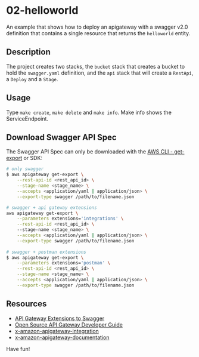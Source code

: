 # 02-helloworld
An example that shows how to deploy an apigateway with a swagger v2.0 definition that contains a single resource that
returns the `helloworld` entity.

## Description
The project creates two stacks, the `bucket` stack that creates a bucket to hold the `swagger.yaml` definition, and the
`api` stack that will create a `RestApi`, a `Deploy` and a `Stage`.

## Usage
Type `make create`, `make delete` and `make info`. Make info shows the ServiceEndpoint.

## Download Swagger API Spec
The Swagger API Spec can only be downloaded with the [AWS CLI - get-export](https://docs.aws.amazon.com/cli/latest/reference/apigateway/get-export.html) or SDK:

```bash
# only swagger
$ aws apigateway get-export \
    --rest-api-id <rest_api_id> \
    --stage-name <stage_name> \
    --accepts <application/yaml | application/json> \
    --export-type swagger /path/to/filename.json

# swagger + api gateway extensions
aws apigateway get-export \
    --parameters extensions='integrations' \
    --rest-api-id <rest_api_id> \ 
    --stage-name <stage_name> \
    --accepts <application/yaml | application/json> \
    --export-type swagger /path/to/filename.json
     
# swagger + postman extensions
$ aws apigateway get-export \
    --parameters extensions='postman' \
    --rest-api-id <rest_api_id> \
    --stage-name <stage_name> \
    --accepts <application/yaml | application/json> \
    --export-type swagger /path/to/filename.json
```

## Resources
- [API Gateway Extensions to Swagger](https://docs.aws.amazon.com/apigateway/latest/developerguide/api-gateway-swagger-extensions.html)
- [Open Source API Gateway Developer Guide](https://github.com/awsdocs/amazon-api-gateway-developer-guide)
- [x-amazon-apigateway-integration](https://docs.aws.amazon.com/apigateway/latest/developerguide/api-gateway-swagger-extensions-integration.html)
- [x-amazon-apigateway-documentation](https://docs.aws.amazon.com/apigateway/latest/developerguide/api-gateway-swagger-extensions-documentation.html)

Have fun!